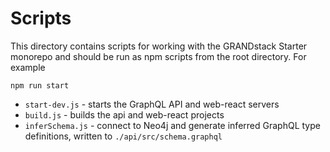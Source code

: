 # Scripts

This directory contains scripts for working with the GRANDstack Starter monorepo and should be run as npm scripts from the root directory. For example

```
npm run start
```

- `start-dev.js` - starts the GraphQL API and web-react servers
- `build.js` - builds the api and web-react projects
- `inferSchema.js` - connect to Neo4j and generate inferred GraphQL type definitions, written to `./api/src/schema.graphql`
